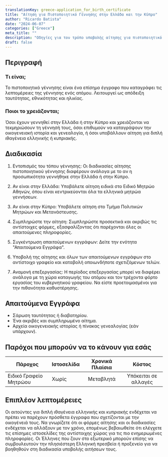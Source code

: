 ```yaml
---
translationKey: greece-application_for_birth_certificate
title: "Αίτηση για Πιστοποιητικό Γέννησης στην Ελλάδα και την Κύπρο"
author: "Ricardo Batista"
date: "2024-06-07"
categories: ["Greece"]
meta_title: ""
description: "Οδηγίες για τον τρόπο υποβολής αίτησης για πιστοποιητικό γέννησης στην Ελλάδα και την Κύπρο για σκοπούς ταυτοποίησης, ιθαγένειας ή γενεαλογικής ιστορίας."
draft: false
---
```


## Περιγραφή
### Τι είναι;
Το πιστοποιητικό γέννησης είναι ένα επίσημο έγγραφο που καταγράφει τις λεπτομέρειες της γέννησης ενός ατόμου. Λειτουργεί ως απόδειξη ταυτότητας, εθνικότητας και ηλικίας.

### Ποιοι το χρειάζονται;
Όσοι έχουν γεννηθεί στην Ελλάδα ή στην Κύπρο και χρειάζονται να τεκμηριώσουν τη γέννησή τους, όσοι επιθυμούν να καταγράψουν την οικογενειακή ιστορία και γενεαλογία, ή όσοι υποβάλλουν αίτηση για διπλή ιθαγένεια ελληνικής ή κυπριακής.

## Διαδικασία

1. Εντοπισμός του τόπου γέννησης: Οι διαδικασίες αίτησης πιστοποιητικού γέννησης διαφέρουν ανάλογα με το αν η προσωπικότητα γεννήθηκε στην Ελλάδα ή στην Κύπρο.

2. Αν είναι στην Ελλάδα: Υποβάλετε αίτηση ειδικά στο Ειδικό Μητρώο Αθηνών, όπου είναι κεντρικεύονται όλα τα ελληνικά μητρώα γεννήσεων.

3. Αν είναι στην Κύπρο: Υποβάλετε αίτηση στο Τμήμα Πολιτικών Μητρώων και Μετανάστευσης.

4. Συμπληρώστε την αίτηση: Συμπληρώστε προσεκτικά και ακριβώς τις αντίστοιχες φόρμες, εξασφαλίζοντας ότι παρέχονται όλες οι απαιτούμενες πληροφορίες.

5. Συγκέντρωση απαιτούμενων εγγράφων: Δείτε την ενότητα "Απαιτούμενα Εγγράφα".

6. Υποβολή της αίτησης και όλων των απαιτούμενων εγγράφων στο αντίστοιχο γραφείο και καταβολή οποιωνδήποτε σχετιζόμενων τελών.

7. Αναμονή επεξεργασίας: Η περίοδος επεξεργασίας μπορεί να διαφέρει ανάλογα με τη χώρα καταγωγής του ατόμου και τον τρέχοντα φόρτο εργασίας του κυβερνητικού γραφείου. Να είστε προετοιμασμένοι για την πιθανότητα καθυστέρησης.

## Απαιτούμενα Εγγράφα

- Σάρωση ταυτότητας ή διαβατηρίου.
- Ένα ακριβές και συμπληρωμένο αίτημα.
- Αρχεία οικογενειακής ιστορίας ή πίνακας γενεαλογίας (εάν υπάρχουν).

## Παρόχοι που μπορούν να το κάνουν για εσάς

| Πάροχος        |     Ιστοσελίδα     |     Χρονικά Πλαίσια    |       Κόστος      |
| --------------- | --------------- |  :-------------: | :-------------: |
| Ειδικό Γραφείο Μητρώου      |  Χωρίς     |      Μεταβλητά     |        Υπόκειται σε αλλαγές       |

## Επιπλέον λεπτομέρειες
Οι αιτούντες για διπλή ιθαγένεια ελληνικής και κυπριακής ενδέχεται να πρέπει να παρέχουν πρόσθετα έγγραφα που σχετίζονται με την οικογένειά τους. Να γνωρίζετε ότι οι φόρμες αίτησης και οι διαδικασίες ενδέχεται να αλλάξουν με τον χρόνο, επομένως βεβαιωθείτε ότι ελέγχετε τις επίσημες ιστοσελίδες της αντίστοιχης χώρας για τις πιο ενημερωμένες πληροφορίες. Οι Έλληνες που ζουν στο εξωτερικό μπορούν επίσης να συμβουλευτούν την πλησιέστερη Ελληνική πρεσβεία ή προξενείο για να βοηθηθούν στη διαδικασία υποβολής αιτήσεων τους.